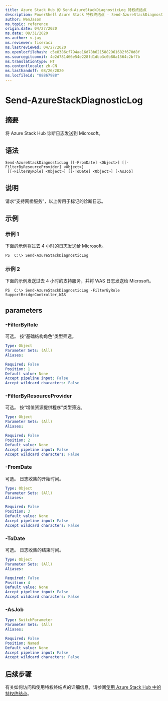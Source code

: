 ```yaml
---
title: Azure Stack Hub 的 Send-AzureStackDiagnosticLog 特权终结点
description: PowerShell Azure Stack 特权终结点 - Send-AzureStackDiagnosticLog 参考信息
author: WenJason
ms.topic: reference
origin.date: 04/27/2020
ms.date: 08/31/2020
ms.author: v-jay
ms.reviewer: fiseraci
ms.lastreviewed: 04/27/2020
ms.openlocfilehash: c5e8386cf794ae16d78b6215882961682f670d8f
ms.sourcegitcommit: 4e2d781466e54e228fd1dbb3c0b80a1564c2bf7b
ms.translationtype: HT
ms.contentlocale: zh-CN
ms.lasthandoff: 08/26/2020
ms.locfileid: "88867988"
---
```

# <a name="send-azurestackdiagnosticlog"></a>Send-AzureStackDiagnosticLog

## <a name="synopsis"></a>摘要
将 Azure Stack Hub 诊断日志发送到 Microsoft。

## <a name="syntax"></a>语法

```
Send-AzureStackDiagnosticLog [[-FromDate] <Object>] [[-FilterByResourceProvider] <Object>]
 [[-FilterByRole] <Object>] [[-ToDate] <Object>] [-AsJob]
```

## <a name="description"></a>说明
请求“支持网桥服务”，以上传用于标记的诊断日志。

## <a name="examples"></a>示例

### <a name="example-1"></a>示例 1

下面的示例将过去 4 小时的日志发送给 Microsoft。

```
PS  C:\> Send-AzureStackDiagnosticLog
```

### <a name="example-2"></a>示例 2
下面的示例发送过去 4 小时的支持服务，并将 WAS 日志发送给 Microsoft。
```
PS  C:\> Send-AzureStackDiagnosticLog -FilterByRole SupportBridgeController,WAS
```

## <a name="parameters"></a>parameters

### <a name="-filterbyrole"></a>-FilterByRole
可选。
按“基础结构角色”类型筛选。

```yaml
Type: Object
Parameter Sets: (All)
Aliases:

Required: False
Position: 1
Default value: None
Accept pipeline input: False
Accept wildcard characters: False
```

### <a name="-filterbyresourceprovider"></a>-FilterByResourceProvider
可选。
按“增值资源提供程序”类型筛选。

```yaml
Type: Object
Parameter Sets: (All)
Aliases:

Required: False
Position: 2
Default value: None
Accept pipeline input: False
Accept wildcard characters: False
```

### <a name="-fromdate"></a>-FromDate
可选。
日志收集的开始时间。

```yaml
Type: Object
Parameter Sets: (All)
Aliases:

Required: False
Position: 3
Default value: None
Accept pipeline input: False
Accept wildcard characters: False
```

### <a name="-todate"></a>-ToDate
可选。
日志收集的结束时间。

```yaml
Type: Object
Parameter Sets: (All)
Aliases:

Required: False
Position: 4
Default value: None
Accept pipeline input: False
Accept wildcard characters: False
```

### <a name="-asjob"></a>-AsJob


```yaml
Type: SwitchParameter
Parameter Sets: (All)
Aliases:

Required: False
Position: Named
Default value: None
Accept pipeline input: False
Accept wildcard characters: False
```

## <a name="next-steps"></a>后续步骤

有关如何访问和使用特权终结点的详细信息，请参阅[使用 Azure Stack Hub 中的特权终结点](../../operator/azure-stack-privileged-endpoint.md)。
